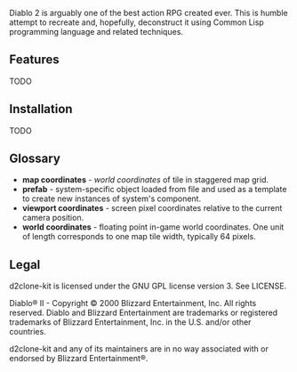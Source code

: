 Diablo 2 is arguably one of the best action RPG created ever. This is humble attempt to recreate and, hopefully, deconstruct it using Common Lisp programming language and related techniques.

## Features
TODO

## Installation
TODO

## Glossary
* **map coordinates** - *world coordinates* of tile in staggered map grid.
* **prefab** - system-specific object loaded from file and used as a template to create new instances of system's component.
* **viewport coordinates** - screen pixel coordinates relative to the current camera position.
* **world coordinates** - floating point in-game world coordinates. One unit of length corresponds to one map tile width, typically 64 pixels.

## Legal
d2clone-kit is licensed under the GNU GPL license version 3. See LICENSE.

Diablo® II - Copyright © 2000 Blizzard Entertainment, Inc. All rights reserved. Diablo and Blizzard Entertainment are trademarks or registered trademarks of Blizzard Entertainment, Inc. in the U.S. and/or other countries.

d2clone-kit and any of its maintainers are in no way associated with or endorsed by Blizzard Entertainment®.
